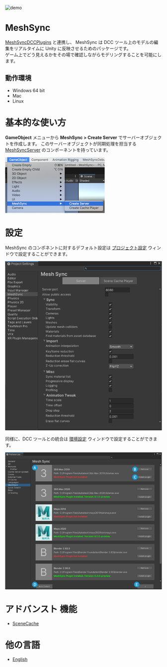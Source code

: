![demo](../images/Demo.gif)

# MeshSync

[MeshSyncDCCPlugins](https://github.com/Unity-Technologies/MeshSyncDCCPlugins) と連携し、
MeshSync は DCC ツール上のモデルの編集をリアルタイムに Unity に反映させるためのパッケージです。  
ゲーム上でどう見えるかをその場で確認しながらモデリングすることを可能にします。



## 動作環境

- Windows 64 bit
- Mac
- Linux

# 基本的な使い方

**GameObject** メニューから **MeshSync > Create Server** でサーバーオブジェクトを作成します。
このサーバーオブジェクトが同期処理を担当する [MeshSyncServer](MeshSyncServer.md) のコンポーネントを持っています。

![Menu](../images/MenuCreateServer.png)

# 設定

MeshSync のコンポネントに対するデフォルト設定は
[プロジェクト設定](ProjectSettings.md) ウィンドウで設定することができます。

![Server Settings](../images/ProjectSettingsServer.png)

同様に、DCC ツールとの統合は
[環境設定](Preferences.md) ウィンドウで設定することができます。

![Server Settings](../images/Preferences.png)


# アドバンスト 機能
- [SceneCache](SceneCache.md)

# 他の言語
- [English](../index.md)


